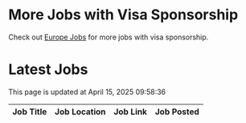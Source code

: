 # More Jobs with Visa Sponsorship

Check out [Europe Jobs](https://github.com/sureshparimi/europejobs#latest-jobs) for more jobs with visa sponsorship.

# Latest Jobs

This page is updated at April 15, 2025 09:58:36

| Job Title | Job Location | Job Link | Job Posted |
| --- | --- | --- | --- |
